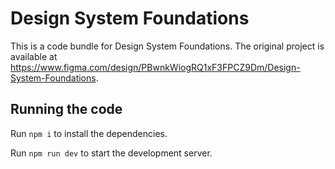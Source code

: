 
  # Design System Foundations

  This is a code bundle for Design System Foundations. The original project is available at https://www.figma.com/design/PBwnkWiogRQ1xF3FPCZ9Dm/Design-System-Foundations.

  ## Running the code

  Run `npm i` to install the dependencies.

  Run `npm run dev` to start the development server.
  